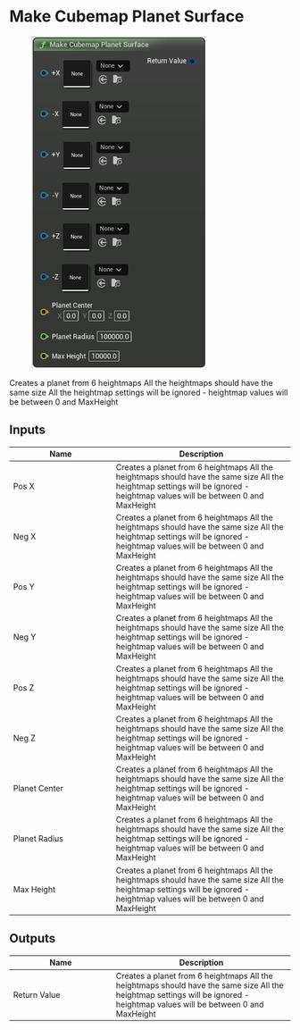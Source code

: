 # Make Cubemap Planet Surface

<div align="left" data-full-width="false">

<figure><img src="../../../api/Heightmap/Make_Cubemap_Planet_Surface.png" alt=""><figcaption></figcaption></figure>

</div>

Creates a planet from 6 heightmaps All the heightmaps should have the same size All the heightmap settings will be ignored - heightmap values will be between 0 and MaxHeight

## Inputs

<table><thead><tr><th width="170">Name</th><th>Description</th></tr></thead><tbody><tr><td>Pos X</td><td>Creates a planet from 6 heightmaps All the heightmaps should have the same size All the heightmap settings will be ignored - heightmap values will be between 0 and MaxHeight</td></tr><tr><td>Neg X</td><td>Creates a planet from 6 heightmaps All the heightmaps should have the same size All the heightmap settings will be ignored - heightmap values will be between 0 and MaxHeight</td></tr><tr><td>Pos Y</td><td>Creates a planet from 6 heightmaps All the heightmaps should have the same size All the heightmap settings will be ignored - heightmap values will be between 0 and MaxHeight</td></tr><tr><td>Neg Y</td><td>Creates a planet from 6 heightmaps All the heightmaps should have the same size All the heightmap settings will be ignored - heightmap values will be between 0 and MaxHeight</td></tr><tr><td>Pos Z</td><td>Creates a planet from 6 heightmaps All the heightmaps should have the same size All the heightmap settings will be ignored - heightmap values will be between 0 and MaxHeight</td></tr><tr><td>Neg Z</td><td>Creates a planet from 6 heightmaps All the heightmaps should have the same size All the heightmap settings will be ignored - heightmap values will be between 0 and MaxHeight</td></tr><tr><td>Planet Center</td><td>Creates a planet from 6 heightmaps All the heightmaps should have the same size All the heightmap settings will be ignored - heightmap values will be between 0 and MaxHeight</td></tr><tr><td>Planet Radius</td><td>Creates a planet from 6 heightmaps All the heightmaps should have the same size All the heightmap settings will be ignored - heightmap values will be between 0 and MaxHeight</td></tr><tr><td>Max Height</td><td>Creates a planet from 6 heightmaps All the heightmaps should have the same size All the heightmap settings will be ignored - heightmap values will be between 0 and MaxHeight</td></tr></tbody></table>

## Outputs

<table><thead><tr><th width="170">Name</th><th>Description</th></tr></thead><tbody><tr><td>Return Value</td><td>Creates a planet from 6 heightmaps All the heightmaps should have the same size All the heightmap settings will be ignored - heightmap values will be between 0 and MaxHeight</td></tr></tbody></table>

